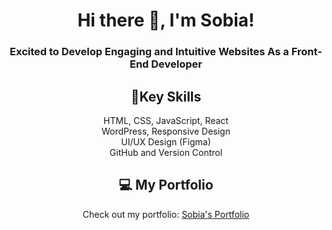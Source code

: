 <div align="center">

# Hi there 👋, I'm Sobia!

### Excited to Develop Engaging and Intuitive Websites As a Front-End Developer

## 🌟Key Skills
<p align="center">
  HTML, CSS, JavaScript, React <br>
  WordPress, Responsive Design <br>
  UI/UX Design (Figma) <br>
  GitHub and Version Control
</p>

## 💻 My Portfolio
Check out my portfolio: [Sobia's Portfolio](https://sobia-portfolio.netlify.app)

</div>





